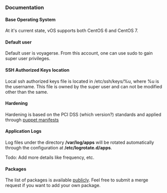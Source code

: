 ### Documentation

#### Base Operating System
At it's current state, vOS supports both CentOS 6 and CentOS 7.

#### Default user
Default user is voyagerse. From this account, one can use sudo to gain super user privileges.

#### SSH Authorized Keys location
Local ssh authorized keys file is located in /etc/ssh/keys/%u, where %u is the username. This file is owned by the super user and can not be modified other than the same.

#### Hardening
Hardening is based on the PCI DSS (which version?) standards and applied through [puppet manifests](https://github.com/VoyagerInnovations/puppet-cis-module)

#### Application Logs
Log files under the directory **/var/log/apps** will be rotated automatically through the configuration at **/etc/logrotate.d/apps**.

Todo: Add more details like frequency, etc.

#### Packages
The list of packages is available [publicly](https://github.com/VoyagerInnovations/hardened1-packages). Feel free to submit a merge request if you want to add your own package.
